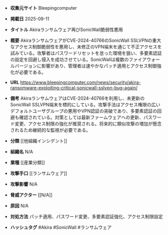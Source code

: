 - **収集元サイト**
Bleepingcomputer

- **掲載日**
2025-09-11

- **タイトル**
Akiraランサムウェア再びSonicWall脆弱性悪用

- **概要**
AkiraランサムウェアがCVE-2024-40766のSonicWall SSLVPNの重大なアクセス制御脆弱性を悪用し、未修正のVPN端末を通じて不正アクセスを試みている。攻撃者はパスワードリセットを怠った環境を狙い、多要素認証の設定を回避し侵入を成功させている。SonicWallは複数のファイアウォールバージョンに影響があり、管理者は速やかなパッチ適用とアクセス制御強化が必要である。

- **URL**
https://www.bleepingcomputer.com/news/security/akira-ransomware-exploiting-critical-sonicwall-sslvpn-bug-again/

- **備考**
AkiraランサムウェアはCVE-2024-40766を利用し、未更新のSonicWall SSLVPN端末を標的にしている。攻撃手法はアクセス権限の広いデフォルトユーザグループの悪用やVPN認証の突破であり、多要素認証の回避も確認されている。対策としては最新ファームウェアへの更新、パスワード変更、アクセス制限の強化が推奨される。将来的に類似攻撃の増加が懸念されるため継続的な監視が必要である。

- **分類**
[[他組織インシデント]]

- **組織名**
N/A

- **業種**
[[産業分類]]

- **攻撃手口**
[[ランサムウェア]]

- **攻撃影響**
N/A

- **脅威アクター**
[[N/A]]

- **原因**
N/A

- **対処方法**
パッチ適用、パスワード変更、多要素認証強化、アクセス制限設定

- **ハッシュタグ**
#Akira #SonicWall #ランサムウェア
